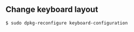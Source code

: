 Change keyboard layout
----------------------

```
$ sudo dpkg-reconfigure keyboard-configuration
```
